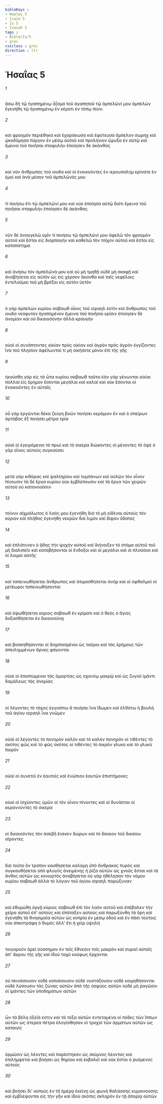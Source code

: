 ```yaml
---
bibleKeys : 
- Ἠσαΐας 5
- Isaïe 5
- Is 5
- Isaiah 5
tags : 
- Bible/Is/5
- grec
cssclass : grec
direction : ltr
---
```


# Ἠσαΐας 5

###### 1
ᾄσω δὴ τῷ ἠγαπημένῳ ἆ|σμα τοῦ ἀγαπητοῦ τῷ ἀμπελῶνί μου ἀμπελὼν ἐγενήθη τῷ ἠγαπημένῳ ἐν κέρατι ἐν τόπῳ πίονι
###### 2
καὶ φραγμὸν περιέθηκα καὶ ἐχαράκωσα καὶ ἐφύτευσα ἄμπελον σωρηχ καὶ ᾠκοδόμησα πύργον ἐν μέσῳ αὐτοῦ καὶ προλήνιον ὤρυξα ἐν αὐτῷ καὶ ἔμεινα τοῦ ποιῆσαι σταφυλήν ἐποίησεν δὲ ἀκάνθας
###### 3
καὶ νῦν ἄνθρωπος τοῦ ιουδα καὶ οἱ ἐνοικοῦντες ἐν ιερουσαλημ κρίνατε ἐν ἐμοὶ καὶ ἀνὰ μέσον τοῦ ἀμπελῶνός μου
###### 4
τί ποιήσω ἔτι τῷ ἀμπελῶνί μου καὶ οὐκ ἐποίησα αὐτῷ διότι ἔμεινα τοῦ ποιῆσαι σταφυλήν ἐποίησεν δὲ ἀκάνθας
###### 5
νῦν δὲ ἀναγγελῶ ὑμῖν τί ποιήσω τῷ ἀμπελῶνί μου ἀφελῶ τὸν φραγμὸν αὐτοῦ καὶ ἔσται εἰς διαρπαγήν καὶ καθελῶ τὸν τοῖχον αὐτοῦ καὶ ἔσται εἰς καταπάτημα
###### 6
καὶ ἀνήσω τὸν ἀμπελῶνά μου καὶ οὐ μὴ τμηθῇ οὐδὲ μὴ σκαφῇ καὶ ἀναβήσεται εἰς αὐτὸν ὡς εἰς χέρσον ἄκανθα καὶ ταῖς νεφέλαις ἐντελοῦμαι τοῦ μὴ βρέξαι εἰς αὐτὸν ὑετόν
###### 7
ὁ γὰρ ἀμπελὼν κυρίου σαβαωθ οἶκος τοῦ ισραηλ ἐστίν καὶ ἄνθρωπος τοῦ ιουδα νεόφυτον ἠγαπημένον ἔμεινα τοῦ ποιῆσαι κρίσιν ἐποίησεν δὲ ἀνομίαν καὶ οὐ δικαιοσύνην ἀλλὰ κραυγήν
###### 8
οὐαὶ οἱ συνάπτοντες οἰκίαν πρὸς οἰκίαν καὶ ἀγρὸν πρὸς ἀγρὸν ἐγγίζοντες ἵνα τοῦ πλησίον ἀφέλωνταί τι μὴ οἰκήσετε μόνοι ἐπὶ τῆς γῆς
###### 9
ἠκούσθη γὰρ εἰς τὰ ὦτα κυρίου σαβαωθ ταῦτα ἐὰν γὰρ γένωνται οἰκίαι πολλαί εἰς ἔρημον ἔσονται μεγάλαι καὶ καλαί καὶ οὐκ ἔσονται οἱ ἐνοικοῦντες ἐν αὐταῖς
###### 10
οὗ γὰρ ἐργῶνται δέκα ζεύγη βοῶν ποιήσει κεράμιον ἕν καὶ ὁ σπείρων ἀρτάβας ἓξ ποιήσει μέτρα τρία
###### 11
οὐαὶ οἱ ἐγειρόμενοι τὸ πρωὶ καὶ τὸ σικερα διώκοντες οἱ μένοντες τὸ ὀψέ ὁ γὰρ οἶνος αὐτοὺς συγκαύσει
###### 12
μετὰ γὰρ κιθάρας καὶ ψαλτηρίου καὶ τυμπάνων καὶ αὐλῶν τὸν οἶνον πίνουσιν τὰ δὲ ἔργα κυρίου οὐκ ἐμβλέπουσιν καὶ τὰ ἔργα τῶν χειρῶν αὐτοῦ οὐ κατανοοῦσιν
###### 13
τοίνυν αἰχμάλωτος ὁ λαός μου ἐγενήθη διὰ τὸ μὴ εἰδέναι αὐτοὺς τὸν κύριον καὶ πλῆθος ἐγενήθη νεκρῶν διὰ λιμὸν καὶ δίψαν ὕδατος
###### 14
καὶ ἐπλάτυνεν ὁ ᾅδης τὴν ψυχὴν αὐτοῦ καὶ διήνοιξεν τὸ στόμα αὐτοῦ τοῦ μὴ διαλιπεῖν καὶ καταβήσονται οἱ ἔνδοξοι καὶ οἱ μεγάλοι καὶ οἱ πλούσιοι καὶ οἱ λοιμοὶ αὐτῆς
###### 15
καὶ ταπεινωθήσεται ἄνθρωπος καὶ ἀτιμασθήσεται ἀνήρ καὶ οἱ ὀφθαλμοὶ οἱ μετέωροι ταπεινωθήσονται
###### 16
καὶ ὑψωθήσεται κύριος σαβαωθ ἐν κρίματι καὶ ὁ θεὸς ὁ ἅγιος δοξασθήσεται ἐν δικαιοσύνῃ
###### 17
καὶ βοσκηθήσονται οἱ διηρπασμένοι ὡς ταῦροι καὶ τὰς ἐρήμους τῶν ἀπειλημμένων ἄρνες φάγονται
###### 18
οὐαὶ οἱ ἐπισπώμενοι τὰς ἁμαρτίας ὡς σχοινίῳ μακρῷ καὶ ὡς ζυγοῦ ἱμάντι δαμάλεως τὰς ἀνομίας
###### 19
οἱ λέγοντες τὸ τάχος ἐγγισάτω ἃ ποιήσει ἵνα ἴδωμεν καὶ ἐλθάτω ἡ βουλὴ τοῦ ἁγίου ισραηλ ἵνα γνῶμεν
###### 20
οὐαὶ οἱ λέγοντες τὸ πονηρὸν καλὸν καὶ τὸ καλὸν πονηρόν οἱ τιθέντες τὸ σκότος φῶς καὶ τὸ φῶς σκότος οἱ τιθέντες τὸ πικρὸν γλυκὺ καὶ τὸ γλυκὺ πικρόν
###### 21
οὐαὶ οἱ συνετοὶ ἐν ἑαυτοῖς καὶ ἐνώπιον ἑαυτῶν ἐπιστήμονες
###### 22
οὐαὶ οἱ ἰσχύοντες ὑμῶν οἱ τὸν οἶνον πίνοντες καὶ οἱ δυνάσται οἱ κεραννύντες τὸ σικερα
###### 23
οἱ δικαιοῦντες τὸν ἀσεβῆ ἕνεκεν δώρων καὶ τὸ δίκαιον τοῦ δικαίου αἴροντες
###### 24
διὰ τοῦτο ὃν τρόπον καυθήσεται καλάμη ὑπὸ ἄνθρακος πυρὸς καὶ συγκαυθήσεται ὑπὸ φλογὸς ἀνειμένης ἡ ῥίζα αὐτῶν ὡς χνοῦς ἔσται καὶ τὸ ἄνθος αὐτῶν ὡς κονιορτὸς ἀναβήσεται οὐ γὰρ ἠθέλησαν τὸν νόμον κυρίου σαβαωθ ἀλλὰ τὸ λόγιον τοῦ ἁγίου ισραηλ παρώξυναν
###### 25
καὶ ἐθυμώθη ὀργῇ κύριος σαβαωθ ἐπὶ τὸν λαὸν αὐτοῦ καὶ ἐπέβαλεν τὴν χεῖρα αὐτοῦ ἐπ' αὐτοὺς καὶ ἐπάταξεν αὐτούς καὶ παρωξύνθη τὰ ὄρη καὶ ἐγενήθη τὰ θνησιμαῖα αὐτῶν ὡς κοπρία ἐν μέσῳ ὁδοῦ καὶ ἐν πᾶσι τούτοις οὐκ ἀπεστράφη ὁ θυμός ἀλλ' ἔτι ἡ χεὶρ ὑψηλή
###### 26
τοιγαροῦν ἀρεῖ σύσσημον ἐν τοῖς ἔθνεσιν τοῖς μακρὰν καὶ συριεῖ αὐτοῖς ἀπ' ἄκρου τῆς γῆς καὶ ἰδοὺ ταχὺ κούφως ἔρχονται
###### 27
οὐ πεινάσουσιν οὐδὲ κοπιάσουσιν οὐδὲ νυστάξουσιν οὐδὲ κοιμηθήσονται οὐδὲ λύσουσιν τὰς ζώνας αὐτῶν ἀπὸ τῆς ὀσφύος αὐτῶν οὐδὲ μὴ ῥαγῶσιν οἱ ἱμάντες τῶν ὑποδημάτων αὐτῶν
###### 28
ὧν τὰ βέλη ὀξεῖά ἐστιν καὶ τὰ τόξα αὐτῶν ἐντεταμένα οἱ πόδες τῶν ἵππων αὐτῶν ὡς στερεὰ πέτρα ἐλογίσθησαν οἱ τροχοὶ τῶν ἁρμάτων αὐτῶν ὡς καταιγίς
###### 29
ὁρμῶσιν ὡς λέοντες καὶ παρέστηκαν ὡς σκύμνος λέοντος καὶ ἐπιλήμψεται καὶ βοήσει ὡς θηρίου καὶ ἐκβαλεῖ καὶ οὐκ ἔσται ὁ ῥυόμενος αὐτούς
###### 30
καὶ βοήσει δι' αὐτοὺς ἐν τῇ ἡμέρᾳ ἐκείνῃ ὡς φωνὴ θαλάσσης κυμαινούσης καὶ ἐμβλέψονται εἰς τὴν γῆν καὶ ἰδοὺ σκότος σκληρὸν ἐν τῇ ἀπορίᾳ αὐτῶν
